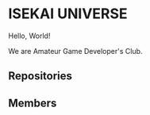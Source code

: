 # ISEKAI UNIVERSE
Hello, World!

We are Amateur Game Developer's Club.

## Repositories

## Members

